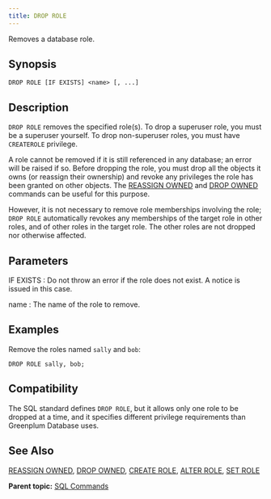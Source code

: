 ```yaml
---
title: DROP ROLE 
---
```


Removes a database role.

## <a id="section2"></a>Synopsis 

``` {#sql_command_synopsis}
DROP ROLE [IF EXISTS] <name> [, ...]
```

## <a id="section3"></a>Description 

`DROP ROLE` removes the specified role\(s\). To drop a superuser role, you must be a superuser yourself. To drop non-superuser roles, you must have `CREATEROLE` privilege.

A role cannot be removed if it is still referenced in any database; an error will be raised if so. Before dropping the role, you must drop all the objects it owns \(or reassign their ownership\) and revoke any privileges the role has been granted on other objects. The [REASSIGN OWNED](REASSIGN_OWNED.html) and [DROP OWNED](DROP_OWNED.html) commands can be useful for this purpose.

However, it is not necessary to remove role memberships involving the role; `DROP ROLE` automatically revokes any memberships of the target role in other roles, and of other roles in the target role. The other roles are not dropped nor otherwise affected.

## <a id="section4"></a>Parameters 

IF EXISTS
:   Do not throw an error if the role does not exist. A notice is issued in this case.

name
:   The name of the role to remove.

## <a id="section5"></a>Examples 

Remove the roles named `sally` and `bob`:

```
DROP ROLE sally, bob;
```

## <a id="section6"></a>Compatibility 

The SQL standard defines `DROP ROLE`, but it allows only one role to be dropped at a time, and it specifies different privilege requirements than Greenplum Database uses.

## <a id="section7"></a>See Also 

[REASSIGN OWNED](REASSIGN_OWNED.html), [DROP OWNED](DROP_OWNED.html), [CREATE ROLE](CREATE_ROLE.html), [ALTER ROLE](ALTER_ROLE.html), [SET ROLE](SET_ROLE.html)

**Parent topic:** [SQL Commands](../sql_commands/sql_ref.html)

